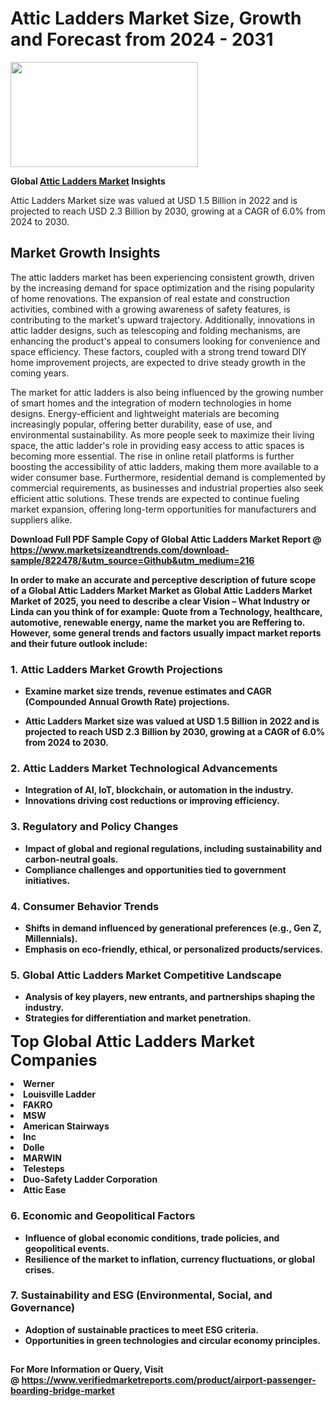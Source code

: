 <H1>Attic Ladders Market Size, Growth and Forecast from 2024 - 2031</H1><img class="aligncenter size-medium wp-image-584254" src="https://thirdeyenews.in/wp-content/uploads/2024/09/Global-Market-Research-300x168.jpeg" alt="" width="300" height="168" /><p><strong>Global&nbsp;<a href="https://www.marketsizeandtrends.com/download-sample/822478/&amp;utm_source=Github&utm_medium=216">Attic Ladders Market</a> Insights</strong></p><p>Attic Ladders Market size was valued at USD 1.5 Billion in 2022 and is projected to reach USD 2.3 Billion by 2030, growing at a CAGR of 6.0% from 2024 to 2030.</p><p><h2>Market Growth Insights</h2> <p>The attic ladders market has been experiencing consistent growth, driven by the increasing demand for space optimization and the rising popularity of home renovations. The expansion of real estate and construction activities, combined with a growing awareness of safety features, is contributing to the market's upward trajectory. Additionally, innovations in attic ladder designs, such as telescoping and folding mechanisms, are enhancing the product's appeal to consumers looking for convenience and space efficiency. These factors, coupled with a strong trend toward DIY home improvement projects, are expected to drive steady growth in the coming years.</p> <p><strong></strong></p> <p>The market for attic ladders is also being influenced by the growing number of smart homes and the integration of modern technologies in home designs. Energy-efficient and lightweight materials are becoming increasingly popular, offering better durability, ease of use, and environmental sustainability. As more people seek to maximize their living space, the attic ladder's role in providing easy access to attic spaces is becoming more essential. The rise in online retail platforms is further boosting the accessibility of attic ladders, making them more available to a wider consumer base. Furthermore, residential demand is complemented by commercial requirements, as businesses and industrial properties also seek efficient attic solutions. These trends are expected to continue fueling market expansion, offering long-term opportunities for manufacturers and suppliers alike.</p> <p><strong></p><p><span class=""><strong>Download Full PDF Sample Copy of Global Attic Ladders Market Report</strong> @ <a href="https://www.marketsizeandtrends.com/download-sample/822478/&amp;utm_source=Github&utm_medium=216" target="_blank">https://www.marketsizeandtrends.com/download-sample/822478/&amp;utm_source=Github&utm_medium=216</a></span></p><p>In order to make an accurate and perceptive description of future scope of a Global&nbsp;Attic Ladders Market Market as Global&nbsp;Attic Ladders Market Market of 2025, you need to describe a clear Vision &ndash; What Industry or Linda can you think of for example: Quote from a Technology, healthcare, automotive, renewable energy, name the market you are Reffering to. However, some general trends and factors usually impact market reports and their future outlook include:</p><h3>1.&nbsp;<strong>Attic Ladders Market Growth Projections</strong></h3><ul><li>Examine market size trends, revenue estimates and CAGR (Compounded Annual Growth Rate) projections.</li><li><p>Attic Ladders Market size was valued at USD 1.5 Billion in 2022 and is projected to reach USD 2.3 Billion by 2030, growing at a CAGR of 6.0% from 2024 to 2030.</p></li></ul><h3>2.&nbsp;<strong>Attic Ladders Market Technological Advancements</strong></h3><ul><li>Integration of AI, IoT, blockchain, or automation in the industry.</li><li>Innovations driving cost reductions or improving efficiency.</li></ul><h3>3.&nbsp;<strong>Regulatory and Policy Changes</strong></h3><ul><li>Impact of global and regional regulations, including sustainability and carbon-neutral goals.</li><li>Compliance challenges and opportunities tied to government initiatives.</li></ul><h3>4.&nbsp;<strong>Consumer Behavior Trends</strong></h3><ul><li>Shifts in demand influenced by generational preferences (e.g., Gen Z, Millennials).</li><li>Emphasis on eco-friendly, ethical, or personalized products/services.</li></ul><h3>5.&nbsp;<strong>Global Attic Ladders Market Competitive Landscape</strong></h3><ul><li>Analysis of key players, new entrants, and partnerships shaping the industry.</li><li>Strategies for differentiation and market penetration.</li></ul><p data-pm-slice="1 1 []"><span style="color: inherit; font-family: inherit; font-size: 25px;">Top Global Attic Ladders Market Companies</span></p><div class="" data-test-id=""><p><li>Werner</li><li> Louisville Ladder</li><li> FAKRO</li><li> MSW</li><li> American Stairways</li><li> Inc</li><li> Dolle</li><li> MARWIN</li><li> Telesteps</li><li> Duo-Safety Ladder Corporation</li><li> Attic Ease</li></p></div><h3>6.&nbsp;<strong>Economic and Geopolitical Factors</strong></h3><ul><li>Influence of global economic conditions, trade policies, and geopolitical events.</li><li>Resilience of the market to inflation, currency fluctuations, or global crises.</li></ul><h3>7.&nbsp;<strong>Sustainability and ESG (Environmental, Social, and Governance)</strong></h3><ul><li>Adoption of sustainable practices to meet ESG criteria.</li><li>Opportunities in green technologies and circular economy principles.</li></ul><h2><strong style="font-size: 14px;">For More Information or Query, Visit @&nbsp;</strong><a style="background-color: #ffffff; font-size: 14px;" href="https://www.marketsizeandtrends.com/report/attic-ladders-market/" target="_blank">https://www.verifiedmarketreports.com/product/airport-passenger-boarding-bridge-market</a></h2>
